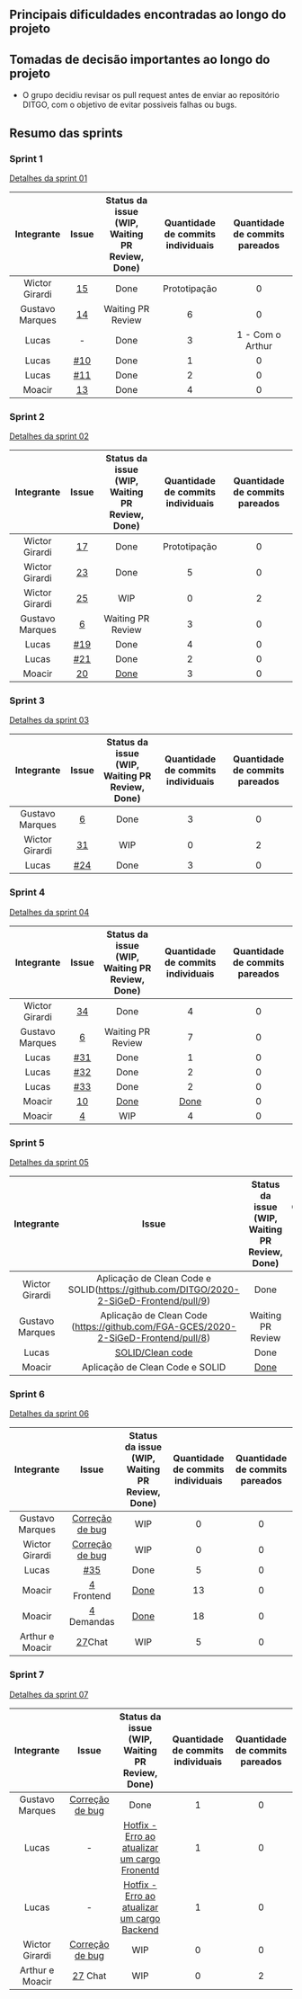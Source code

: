 
## Principais dificuldades encontradas ao longo do projeto

## Tomadas de decisão importantes ao longo do projeto
- O grupo decidiu revisar os pull request antes de enviar ao repositório DITGO, com o objetivo de evitar possiveis falhas ou bugs.


## Resumo das sprints

### Sprint 1
[Detalhes da sprint 01](https://fga-gces.github.io/2020-2-SiGeD/sprints/sprint1/)

| Integrante | Issue  | Status da issue (WIP, Waiting PR Review, Done)| Quantidade de commits individuais | Quantidade de commits pareados | 
| :----: | :----: | :----: | :----: | :----: |
| Wictor Girardi | [15](https://github.com/DITGO/2020-2-SiGeD/issues/15) | Done | Prototipação | 0 |
| Gustavo Marques | [14](https://github.com/DITGO/2020-2-SiGeD/issues/14) | Waiting PR Review | 6 | 0 |
| Lucas  | - | Done | 3 | 1 - Com o Arthur |
| Lucas  | [#10](https://github.com/DITGO/2020-2-SiGeD/issues/10) | Done | 1 | 0 |
| Lucas  | [#11](https://github.com/DITGO/2020-2-SiGeD/issues/11) | Done | 2 | 0 |
| Moacir | [13](https://github.com/DITGO/2020-2-SiGeD/issues/13) | Done | 4 | 0 |

### Sprint 2
[Detalhes da sprint 02](https://fga-gces.github.io/2020-2-SiGeD/sprints/sprint2/)

| Integrante | Issue  | Status da issue (WIP, Waiting PR Review, Done)| Quantidade de commits individuais | Quantidade de commits pareados | 
| :----: | :----: | :----: | :----: | :----: |
| Wictor Girardi | [17](https://github.com/DITGO/2020-2-SiGeD/issues/17) | Done | Prototipação | 0 |
| Wictor Girardi | [23](https://github.com/DITGO/2020-2-SiGeD/issues/23) | Done | 5 | 0 |
| Wictor Girardi | [25](https://github.com/DITGO/2020-2-SiGeD/issues/25) | WIP | 0 | 2 |
| Gustavo Marques | [6](https://github.com/DITGO/2020-2-SiGeD/issues/6) | Waiting PR Review | 3 | 0 |
| Lucas  | [#19](https://github.com/DITGO/2020-2-SiGeD/issues/19) | Done | 4 | 0 |
| Lucas  | [#21](https://github.com/DITGO/2020-2-SiGeD/issues/21) | Done | 2 | 0 |
| Moacir | [20](https://github.com/DITGO/2020-2-SiGeD/issues/20) | [Done](https://github.com/DITGO/2020-2-SiGeD-Demands/pull/2) | 3 | 0 |

### Sprint 3
[Detalhes da sprint 03](https://fga-gces.github.io/2020-2-SiGeD/sprints/sprint3/)

| Integrante | Issue  | Status da issue (WIP, Waiting PR Review, Done)| Quantidade de commits individuais | Quantidade de commits pareados | 
| :----: | :----: | :----: | :----: | :----: |
| Gustavo Marques | [6](https://github.com/DITGO/2020-2-SiGeD/issues/6) | Done | 3 | 0 |
| Wictor Girardi | [31](https://github.com/DITGO/2020-2-SiGeD/issues/31) | WIP | 0 | 2 |
| Lucas  | [#24](https://github.com/DITGO/2020-2-SiGeD/issues/24) | Done |  3 | 0 |



### Sprint 4
[Detalhes da sprint 04](https://fga-gces.github.io/2020-2-SiGeD/sprints/sprint4/)

| Integrante | Issue  | Status da issue (WIP, Waiting PR Review, Done)| Quantidade de commits individuais | Quantidade de commits pareados | 
| :----: | :----: | :----: | :----: | :----: |
| Wictor Girardi | [34](https://github.com/DITGO/2020-2-SiGeD/issues/34) | Done | 4 | 0 |
| Gustavo Marques | [6](https://github.com/DITGO/2020-2-SiGeD/issues/6) | Waiting PR Review | 7 | 0 |
| Lucas  | [#31](https://github.com/DITGO/2020-2-SiGeD/issues/31) | Done |  1 | 0 |
| Lucas  | [#32](https://github.com/DITGO/2020-2-SiGeD/issues/32) | Done |  2 | 0 |
| Lucas  | [#33](https://github.com/DITGO/2020-2-SiGeD/issues/33) | Done |  2 | 0 |
| Moacir | [10](https://app.zenhub.com/workspaces/engineering-team-6141fb935d0a7e001275ec94/issues/gces-2020-2-siged/2020-2-siged/10) | [Done](https://github.com/DITGO/2020-2-SiGeD-Demands/pull/2) | [Done](https://www.figma.com/proto/BEQP3AOu73t05muuaq63QS/Untitled?node-id=107%3A240&scaling=min-zoom&page-id=0%3A1&starting-point-node-id=107%3A240) | 0 |
| Moacir | [4](https://github.com/DITGO/2020-2-SiGeD/issues/4) | WIP | 4 | 0 |

### Sprint 5
[Detalhes da sprint 05](https://fga-gces.github.io/2020-2-SiGeD/sprints/sprint5/)

| Integrante | Issue  | Status da issue (WIP, Waiting PR Review, Done)| Quantidade de commits individuais | Quantidade de commits pareados | 
| :----: | :----: | :----: | :----: | :----: |
| Wictor Girardi | Aplicação de Clean Code e SOLID(https://github.com/DITGO/2020-2-SiGeD-Frontend/pull/9) | Done | 9 | 0 |
| Gustavo Marques | Aplicação de Clean Code (https://github.com/FGA-GCES/2020-2-SiGeD-Frontend/pull/8) | Waiting PR Review | 7 | 0 |
| Lucas  | [SOLID/Clean code](https://github.com/DITGO/2020-2-SiGeD-Users/pull/1) | Done |  2 | 0 |
| Moacir | Aplicação de Clean Code e SOLID | [Done](https://github.com/FGA-GCES/2020-2-SiGeD-Frontend/tree/moacir_clean_code) | 2 | 0 |

### Sprint 6
[Detalhes da sprint 06](https://fga-gces.github.io/2020-2-SiGeD/sprints/sprint6/)

| Integrante | Issue  | Status da issue (WIP, Waiting PR Review, Done)| Quantidade de commits individuais | Quantidade de commits pareados | 
| :----: | :----: | :----: | :----: | :----: |
| Gustavo Marques | [Correção de bug](https://github.com/FGA-GCES/2020-2-SiGeD-Frontend/pull/12) | WIP | 0 | 0 |
| Wictor Girardi | [Correção de bug](https://github.com/DITGO/2020-2-SiGeD/issues/34) | WIP | 0 | 0 |
| Lucas  | [#35](https://github.com/DITGO/2020-2-SiGeD/issues/35)| Done |  5 | 0 |
| Moacir | [4](https://github.com/DITGO/2020-2-SiGeD/issues/4) Frontend | [Done](https://github.com/DITGO/2020-2-SiGeD-Frontend/pull/10) | 13 | 0 |
| Moacir | [4](https://github.com/DITGO/2020-2-SiGeD/issues/4) Demandas | [Done](https://github.com/DITGO/2020-2-SiGeD-Demands/pull/4) | 18 | 0 |
| Arthur e Moacir | [27](https://github.com/DITGO/2020-2-SiGeD/issues/27)Chat | WIP | 5 | 0 |

### Sprint 7
[Detalhes da sprint 07](https://fga-gces.github.io/2020-2-SiGeD/sprints/sprint7/)

| Integrante | Issue  | Status da issue (WIP, Waiting PR Review, Done)| Quantidade de commits individuais | Quantidade de commits pareados | 
| :----: | :----: | :----: | :----: | :----: |
| Gustavo Marques | [Correção de bug](https://github.com/FGA-GCES/2020-2-SiGeD-Frontend/pull/12) | Done | 1 | 0 |
| Lucas | - | [Hotfix - Erro ao atualizar um cargo Fronentd](https://github.com/DITGO/2020-2-SiGeD-Frontend/pull/16) | 1 | 0 |
| Lucas | - | [Hotfix - Erro ao atualizar um cargo Backend](https://github.com/DITGO/2020-2-SiGeD-Clients/pull/7) | 1 | 0 |
| Wictor Girardi | [Correção de bug](https://github.com/DITGO/2020-2-SiGeD/issues/34) | WIP | 0 | 0 |
| Arthur e Moacir | [27](https://github.com/DITGO/2020-2-SiGeD/issues/27) Chat | WIP | 0 | 2 |



